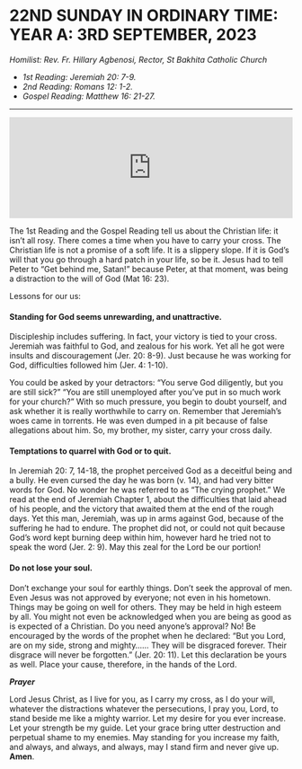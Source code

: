 # 22ND SUNDAY IN ORDINARY TIME: YEAR A: 3RD SEPTEMBER, 2023
_Homilist: Rev. Fr. Hillary Agbenosi, Rector, St Bakhita Catholic Church_

- _1st Reading: Jeremiah 20: 7-9._
- _2nd Reading: Romans 12: 1-2._
- _Gospel Reading: Matthew 16: 21-27._

---

<iframe src="https://podcasters.spotify.com/pod/show/sbcclashibi/embed/episodes/Sermons-at-Bakhita-22nd-Sunday-in-Ordinary-Time-Year-A---Rev-Fr-Hillary-Agbenosi-e28suo1" height="180px" width="100%" frameborder="0" scrolling="no"></iframe>

The 1st Reading and the Gospel Reading tell us about the Christian life: it isn’t all rosy. There comes a time when you have to carry your cross. The Christian life is not a promise of a soft life. It is a slippery slope. If it is God’s will that you go through a hard patch in your life, so be it. Jesus had to tell Peter to “Get behind me, Satan!” because Peter, at that moment, was being a distraction to the will of God (Mat 16: 23).

Lessons for our us:

#### Standing for God seems unrewarding, and unattractive. 

Discipleship includes suffering. In fact, your victory is tied to your cross. Jeremiah was faithful to God, and zealous for his work. Yet all he got were insults and discouragement (Jer. 20: 8-9). Just because he was working for God, difficulties followed him (Jer. 4: 1-10).

You could be asked by your detractors: “You serve God diligently, but you are still sick?” “You are still unemployed after you’ve put in so much work for your church?” With so much pressure, you begin to doubt yourself, and ask whether it is really worthwhile to carry on. Remember that Jeremiah’s woes came in torrents. He was even dumped in a pit because of false allegations about him. So, my brother, my sister, carry your cross daily.

#### Temptations to quarrel with God or to quit.

In Jeremiah 20: 7, 14-18, the prophet perceived God as a deceitful being and a bully. He even cursed the day he was born (v. 14), and had very bitter words for God. No wonder he was referred to as “The crying prophet.” We read at the end of Jeremiah Chapter 1, about the difficulties that laid ahead of his people, and the victory that awaited them at the end of the rough days. Yet this man, Jeremiah, was up in arms against God, because of the suffering he had to endure. The prophet did not, or could not quit because God’s word kept burning deep within him, however hard he tried not to speak the word (Jer. 2: 9). May this zeal for the Lord be our portion!

#### Do not lose your soul.

Don’t exchange your soul for earthly things. Don’t seek the approval of men. Even Jesus was not approved by everyone; not even in his hometown. Things may be going on well for others. They may be held in high esteem by all. You might not even be acknowledged when you are being as good as is expected of a Christian. Do you need anyone’s approval? No! Be encouraged by the words of the prophet when he declared: “But you Lord, are on my side, strong and mighty……  They will be disgraced forever. Their disgrace will never be forgotten.” (Jer. 20: 11). Let this declaration be yours as well. Place your cause, therefore, in the hands of the Lord.

**_Prayer_**

Lord Jesus Christ, as I live for you, as I carry my cross, as I do your will, whatever the distractions whatever the persecutions, I pray you, Lord, to stand beside me like a mighty warrior. Let my desire for you ever increase. Let your strength be my guide. Let your grace bring utter destruction and perpetual shame to my enemies. May standing for you increase my faith, and always, and always, and always, may I stand firm and never give up. **Amen**.


